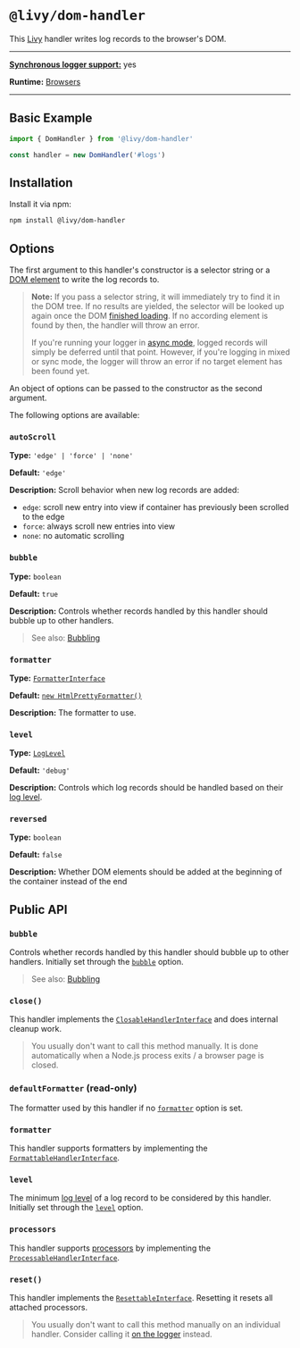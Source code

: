 # `@livy/dom-handler`

This [Livy](../../README.md#readme) handler writes log records to the browser's DOM.

---

[**Synchronous logger support:**](../../README.md#synchronous-and-asynchronous-logging) yes

**Runtime:** [Browsers](../../README.md#usage-in-browsers)

---

## Basic Example

```js
import { DomHandler } from '@livy/dom-handler'

const handler = new DomHandler('#logs')
```

## Installation

Install it via npm:

```bash
npm install @livy/dom-handler
```

## Options

The first argument to this handler's constructor is a selector string or a [DOM element](https://developer.mozilla.org/en-US/docs/Web/API/Element) to write the log records to.

> **Note:** If you pass a selector string, it will immediately try to find it in the DOM tree. If no results are yielded, the selector will be looked up again once the DOM [finished loading](https://developer.mozilla.org/en-US/docs/Web/API/Document/DOMContentLoaded_event). If no according element is found by then, the handler will throw an error.
>
> If you're running your logger in [async mode](../../README.md#synchronous-and-asynchronous-logging), logged records will simply be deferred until that point. However, if you're logging in mixed or sync mode, the logger will throw an error if no target element has been found yet.

An object of options can be passed to the constructor as the second argument.

The following options are available:

### `autoScroll`

**Type:** `'edge' | 'force' | 'none'`

**Default:** `'edge'`

**Description:** Scroll behavior when new log records are added:

- `edge`: scroll new entry into view if container has previously been scrolled to the edge
- `force`: always scroll new entries into view
- `none`: no automatic scrolling

### `bubble`

**Type:** `boolean`

**Default:** `true`

**Description:** Controls whether records handled by this handler should bubble up to other handlers.

> See also: [Bubbling](../../README.md#bubbling)

### `formatter`

**Type:** [`FormatterInterface`](../contracts/README.md#formatterinterface)

**Default:** [`new HtmlPrettyFormatter()`](../html-pretty-formatter/README.md#readme)

**Description:** The formatter to use.

### `level`

**Type:** [`LogLevel`](../contracts/README.md#loglevel)

**Default:** `'debug'`

**Description:** Controls which log records should be handled based on their [log level](../../README.md#log-levels).

### `reversed`

**Type:** `boolean`

**Default:** `false`

**Description:** Whether DOM elements should be added at the beginning of the container instead of the end

## Public API

### `bubble`

Controls whether records handled by this handler should bubble up to other handlers. Initially set through the [`bubble`](#bubble) option.

> See also: [Bubbling](../../README.md#bubbling)

### `close()`

This handler implements the [`ClosableHandlerInterface`](../contracts/README.md#closablehandlerinterface) and does internal cleanup work.

> You usually don't want to call this method manually. It is done automatically when a Node.js process exits / a browser page is closed.

### `defaultFormatter` (read-only)

The formatter used by this handler if no [`formatter`](#formatter) option is set.

### `formatter`

This handler supports formatters by implementing the [`FormattableHandlerInterface`](../contracts/README.md#formattablehandlerinterface).

### `level`

The minimum [log level](../../README.md#log-levels) of a log record to be considered by this handler. Initially set through the [`level`](#level) option.

### `processors`

This handler supports [processors](../../README.md#processors) by implementing the [`ProcessableHandlerInterface`](../contracts/README.md#processablehandlerinterface).

### `reset()`

This handler implements the [`ResettableInterface`](../contracts/README.md#resettableinterface). Resetting it resets all attached processors.

> You usually don't want to call this method manually on an individual handler. Consider calling it [on the logger](../logger/README.md#reset) instead.
